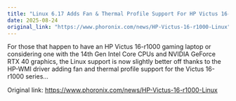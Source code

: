 ```yaml
---
title: "Linux 6.17 Adds Fan & Thermal Profile Support For HP Victus 16-r1000 Gaming Laptops"
date: 2025-08-24
original_link: "https://www.phoronix.com/news/HP-Victus-16-r1000-Linux"
---
```


For those that happen to have an HP Victus 16-r1000 gaming laptop or considering one with the 14th Gen Intel Core CPUs and NVIDIA GeForce RTX 40 graphics, the Linux support is now slightly better off thanks to the HP-WMI driver adding fan and thermal profile support for the Victus 16-r1000 series...

Original link: https://www.phoronix.com/news/HP-Victus-16-r1000-Linux